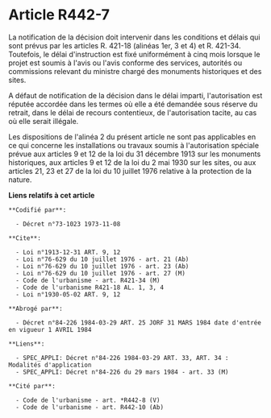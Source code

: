# Article R442-7

La notification de la décision doit intervenir dans les conditions et délais qui sont prévus par les articles R. 421-18
(alinéas 1er, 3 et 4) et R. 421-34. Toutefois, le délai d'instruction est fixé uniformément à cinq mois lorsque le projet est
soumis à l'avis ou l'avis conforme des services, autorités ou commissions relevant du ministre chargé des monuments
historiques et des sites.

A défaut de notification de la décision dans le délai imparti, l'autorisation est réputée accordée dans les termes où elle a
été demandée sous réserve du retrait, dans le délai de recours contentieux, de l'autorisation tacite, au cas où elle serait
illégale.

Les dispositions de l'alinéa 2 du présent article ne sont pas applicables en ce qui concerne les installations ou travaux
soumis à l'autorisation spéciale prévue aux articles 9 et 12 de la loi du 31 décembre 1913 sur les monuments historiques, aux
articles 9 et 12 de la loi du 2 mai 1930 sur les sites, ou aux articles 21, 23 et 27 de la loi du 10 juillet 1976 relative à
la protection de la nature.

**Liens relatifs à cet article**

	**Codifié par**:

	  - Décret n°73-1023 1973-11-08

	**Cite**:

	  - Loi n°1913-12-31 ART. 9, 12
	  - Loi n°76-629 du 10 juillet 1976 - art. 21 (Ab)
	  - Loi n°76-629 du 10 juillet 1976 - art. 23 (Ab)
	  - Loi n°76-629 du 10 juillet 1976 - art. 27 (M)
	  - Code de l'urbanisme - art. R421-34 (M)
	  - Code de l'urbanisme R421-18 AL. 1, 3, 4
	  - Loi n°1930-05-02 ART. 9, 12

	**Abrogé par**:

	  - Décret n°84-226 1984-03-29 ART. 25 JORF 31 MARS 1984 date d'entrée en vigueur 1 AVRIL 1984

	**Liens**:

	  - SPEC_APPLI: Décret n°84-226 1984-03-29 ART. 33, ART. 34 : Modalités d'application
	  - SPEC_APPLI: Décret n°84-226 du 29 mars 1984 - art. 33 (M)

	**Cité par**:

	  - Code de l'urbanisme - art. *R442-8 (V)
	  - Code de l'urbanisme - art. R442-10 (Ab)
